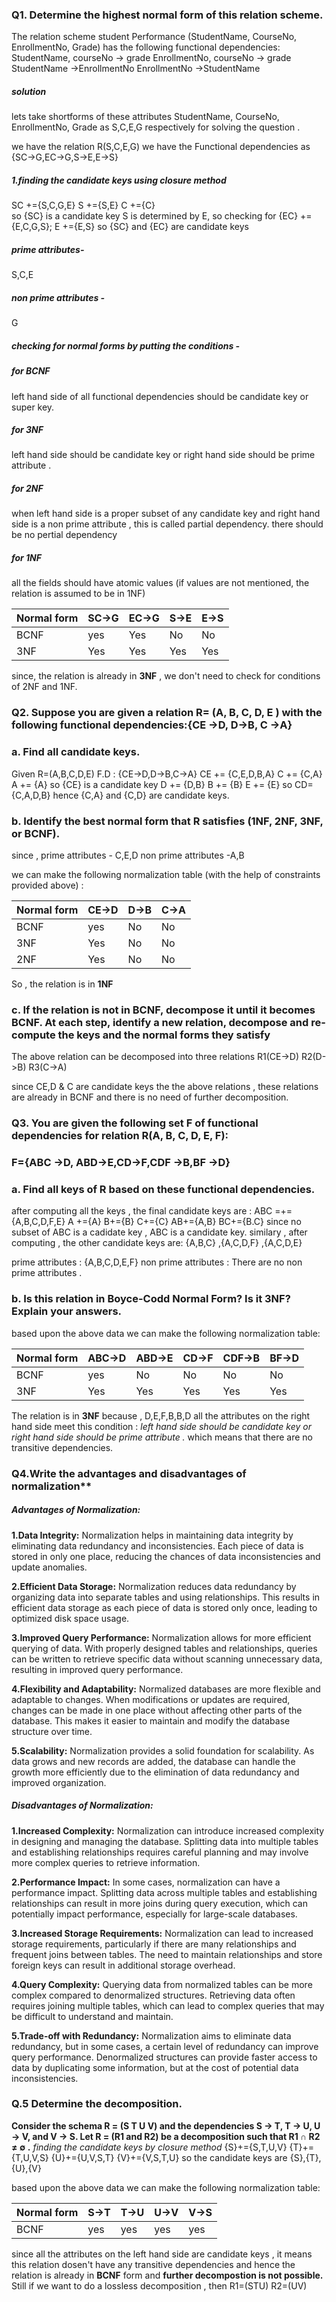 ### Q1. Determine the highest normal form of this relation scheme.
The relation scheme student Performance (StudentName, CourseNo, EnrollmentNo, Grade) has
the following functional dependencies:
StudentName, courseNo → grade
EnrollmentNo, courseNo → grade
StudentName →EnrollmentNo
EnrollmentNo →StudentName

##### solution
lets take shortforms of these attributes StudentName, CourseNo, EnrollmentNo, Grade as S,C,E,G respectively 
for solving the question .

we have the relation R(S,C,E,G)
we have the Functional dependencies as  
{SC->G,EC->G,S->E,E->S}

##### 1.finding the candidate keys using closure method 

SC +={S,C,G,E} 
S +={S,E}
C +={C}  
so 
{SC} is a candidate key
S is determined by E, so checking for 
{EC} +={E,C,G,S};
E +={E,S}
so {SC} and {EC} are candidate keys
 ##### prime attributes- 
 S,C,E
##### non prime attributes -
G
##### checking for normal forms by putting the conditions -

##### for BCNF
left hand side of all functional dependencies should be candidate key or super key.
##### for 3NF
left hand side should be candidate key or right hand side should be prime attribute .
##### for 2NF
when left hand side is a proper subset of any candidate key and right hand side is a non prime attribute , this is called partial dependency.
there should be no pertial dependency

##### for 1NF
all the fields should have atomic values (if values are not mentioned, the relation is assumed to be in 1NF)

| Normal form | SC->G | EC->G | S->E | E->S |
|-------------|-------|-------|------|------|
| BCNF        | yes   | Yes   | No   | No   |
| 3NF         | Yes   | Yes   | Yes  | Yes  |

since, the relation is already in **3NF** , we don't need to check for 
conditions of 2NF and 1NF.  

### Q2. Suppose you are given a relation R= (A, B, C, D, E ) with the  following functional dependencies:{CE →D, D→B, C →A}

### a. Find all candidate keys.
Given R=(A,B,C,D,E)
F.D : {CE->D,D->B,C->A}
CE += {C,E,D,B,A}
C += {C,A}
A += {A}
so {CE} is a candidate key
D += {D,B}
B += {B}
E += {E}
so CD={C,A,D,B}
hence {C,A} and {C,D} are candidate keys.

### b. Identify the best normal form that R satisfies (1NF, 2NF, 3NF, or BCNF).
since ,
prime attributes - C,E,D
non prime attributes -A,B

we can make the following normalization table (with the help of constraints provided above) :

| Normal form | CE->D | D->B  | C->A | 
|-------------|-------|-------|------|
| BCNF        | yes   | No    | No   | 
| 3NF         | Yes   | No    | No   | 
| 2NF         | Yes   | No    | No   | 

So , the relation is in **1NF**

### c. If the relation is not in BCNF, decompose it until it becomes BCNF. At each step, identify a new relation, decompose and re-compute the keys and the normal forms they satisfy

The above relation can be decomposed into three relations
R1(CE->D)
R2(D->B)
R3(C->A)

since CE,D & C are candidate keys the the above relations , these relations are already in BCNF and there is no need of further decomposition.
 
### Q3. You are given the following set F of functional dependencies for relation R(A, B, C, D, E, F):
### F={ABC →D, ABD→E,CD→F,CDF →B,BF →D}
### a. Find all keys of R based on these functional dependencies.

after computing all the keys , the final candidate keys are :
ABC =+= {A,B,C,D,F,E}
A +={A}
B+={B}
C+={C}
AB+={A,B}
BC+={B.C}
since no subset of ABC is a cadidate key , ABC is a candidate key.
similary , after computing , the other candidate keys are:
{A,B,C} ,{A,C,D,F} ,{A,C,D,E}

prime attributes : {A,B,C,D,E,F}
non prime attributes : There are no non prime attributes .

### b. Is this relation in Boyce-Codd Normal Form? Is it 3NF? Explain your answers.
based upon the above data we can make the following normalization table:

| Normal form | ABC->D | ABD->E | CD->F | CDF->B | BF->D|
|-------------|--------|--------|-------|--------|------|
| BCNF        | yes    | No     | No    | No     | No   |
| 3NF         | Yes    | Yes    | Yes   | Yes    | Yes  |

The relation is in **3NF** because , D,E,F,B,B,D all the attributes on the right hand side meet this condition :
*left hand side should be candidate key or right hand side should be prime attribute .*
which means that there are no transitive dependencies.

### Q4.Write the advantages and disadvantages of normalization**
##### Advantages of Normalization:

**1.Data Integrity:** Normalization helps in maintaining data integrity by eliminating data redundancy and inconsistencies. Each piece of data is stored in only one place, reducing the chances of data inconsistencies and update anomalies.

**2.Efficient Data Storage:** Normalization reduces data redundancy by organizing data into separate tables and using relationships. This results in efficient data storage as each piece of data is stored only once, leading to optimized disk space usage.

**3.Improved Query Performance:** Normalization allows for more efficient querying of data. With properly designed tables and relationships, queries can be written to retrieve specific data without scanning unnecessary data, resulting in improved query performance.

**4.Flexibility and Adaptability:** Normalized databases are more flexible and adaptable to changes. When modifications or updates are required, changes can be made in one place without affecting other parts of the database. This makes it easier to maintain and modify the database structure over time.

**5.Scalability:** Normalization provides a solid foundation for scalability. As data grows and new records are added, the database can handle the growth more efficiently due to the elimination of data redundancy and improved organization.

##### Disadvantages of Normalization:

**1.Increased Complexity:** Normalization can introduce increased complexity in designing and managing the database. Splitting data into multiple tables and establishing relationships requires careful planning and may involve more complex queries to retrieve information.

**2.Performance Impact:** In some cases, normalization can have a performance impact. Splitting data across multiple tables and establishing relationships can result in more joins during query execution, which can potentially impact performance, especially for large-scale databases.

**3.Increased Storage Requirements:** Normalization can lead to increased storage requirements, particularly if there are many relationships and frequent joins between tables. The need to maintain relationships and store foreign keys can result in additional storage overhead.

**4.Query Complexity:** Querying data from normalized tables can be more complex compared to denormalized structures. Retrieving data often requires joining multiple tables, which can lead to complex queries that may be difficult to understand and maintain.

**5.Trade-off with Redundancy:** Normalization aims to eliminate data redundancy, but in some cases, a certain level of redundancy can improve query performance. Denormalized structures can provide faster access to data by duplicating some information, but at the cost of potential data inconsistencies.

### Q.5 Determine the decomposition.
**Consider the schema R = (S T U V) and the dependencies S → T, T → U, U → V, and V → S.
Let R = (R1 and R2) be a decomposition such that R1 ∩ R2 ≠ ∅ .**
*finding the candidate keys by closure method*
{S}+={S,T,U,V}
{T}+={T,U,V,S}
{U}+={U,V,S,T}
{V}+={V,S,T,U}
so the candidate keys are {S},{T},{U},{V}

based upon the above data we can make the following normalization table:

| Normal form | S->T   | T->U    | U->V   | V->S | 
|-------------|--------|---------|--------|------|
| BCNF        | yes    | yes     | yes    | yes  |

since all the attributes on the left hand side are candidate keys , it means this relation dosen't have any transitive dependencies and hence
the relation is already in **BCNF** form and **further decompostion is not possible.**
Still if we want to do a lossless decomposition , then 
R1=(STU)
R2=(UV)





